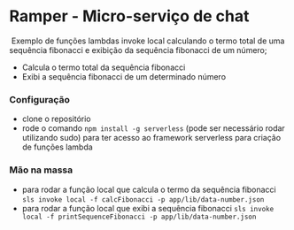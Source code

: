 # Ramper - Micro-serviço de chat
​
Exemplo de funções lambdas invoke local calculando o termo total de uma sequência fibonacci e exibição da sequência fibonacci de um número;
  * Calcula o termo total da sequência fibonacci
  * Exibi a sequência fibonacci de um determinado número
​
### Configuração 
- clone o repositório
- rode o comando ```npm install -g serverless``` (pode ser necessário rodar utilizando sudo) para ter acesso ao framework serverless para criação de funções lambda
​
### Mão na massa
- para rodar a função local que calcula o termo da sequência fibonacci ```sls invoke local -f calcFibonacci -p app/lib/data-number.json```
- para rodar a função local que exibi a sequência fibonacci ```sls invoke local -f printSequenceFibonacci -p app/lib/data-number.json```

​

​

